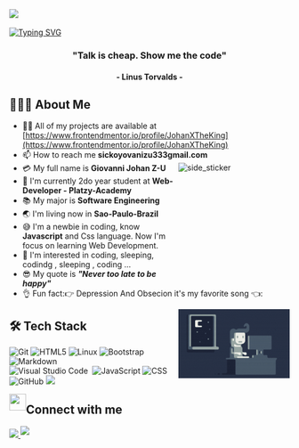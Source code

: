 <img src="https://user-images.githubusercontent.com/73097560/115834477-dbab4500-a447-11eb-908a-139a6edaec5c.gif">

[![Typing SVG](https://readme-typing-svg.herokuapp.com?color=EEF7FF&size=35&center=true&vCenter=true&width=1000&lines=Welcome+to+my+GitHub+profile!;My+name+is+Giovanni+Z-U;I'm+Software+Engineering+Student)](https://git.io/typing-svg)

<h3 align="center">"Talk is cheap. Show me the code"</h3>
<h4 align="center">- Linus Torvalds -</h4>
<h2>👨🏻‍💻&nbsp;About Me</h2>

- 👨‍💻 All of my projects are available at [https://www.frontendmentor.io/profile/JohanXTheKing](https://www.frontendmentor.io/profile/JohanXTheKing)
- 📫 How to reach me **sickoyovanizu333gmail.com**
- :credit_card: My full name is **Giovanni Johan Z-U** <img align="right" width=200px height=200px alt="side_sticker" src="https://media.giphy.com/media/TEnXkcsHrP4YedChhA/giphy.gif"/>
- :school: I'm currently 2do year student at **Web-Developer - Platzy-Academy**
- :books: My major is **Software Engineering**
- :earth_asia: I'm living now in **Sao-Paulo-Brazil**
- :sweat_smile: I'm a newbie in coding, know **Javascript** and Css language. Now I'm focus on learning Web Development.
- :monocle_face: I'm interested in coding, sleeping, codindg , sleeping , coding ...
- :sunglasses: My quote is ***"Never too late to be happy"*** 
- :ok_hand: Fun fact::point_right: Depression And Obsecion it's my favorite song 👈:

<img alt="Night Coding" src="https://raw.githubusercontent.com/AVS1508/AVS1508/master/assets/Night-Coding.gif" width="200px" align="right"/>

<h2>🛠&nbsp;Tech Stack</h2>

![Git](https://img.shields.io/badge/-Git-000000?style=flat&logo=git&logoColor=F05032)
![HTML5](https://img.shields.io/badge/-HTML5-000000?style=flat&logo=HTML5)
![Linux](https://img.shields.io/badge/-Linux-000000?style=flat&logo=linux&logoColor=FCC624)
![Bootstrap](https://img.shields.io/badge/-Bootstrap-05122A?style=flat&logo=bootstrap&logoColor=563D7C)\
![Markdown](https://img.shields.io/badge/-Markdown-05122A?style=flat&logo=markdown)\
![Visual Studio Code](https://img.shields.io/badge/-Visual%20Studio%20Code-05122A?style=flat&logo=visual-studio-code&logoColor=007ACC)&nbsp;
![JavaScript](https://img.shields.io/badge/-JavaScript-000000?style=flat&logo=javascript)
![CSS](https://img.shields.io/badge/-CSS-05122A?style=flat&logo=CSS3&logoColor=1572B6)&nbsp;
![GitHub](https://img.shields.io/badge/-GitHub-000000?style=flat&logo=github&logoColor=FFFFFF)
<img src="https://user-images.githubusercontent.com/73097560/115834477-dbab4500-a447-11eb-908a-139a6edaec5c.gif">

<img align="left" src = "https://user-images.githubusercontent.com/63050133/156777293-72a6e681-2582-4a9d-ad92-09d1181d47c7.gif" width = 30px height=30px>

<h2 align="left">Connect with me</h2>
  <a href="johanxxxtheking@gmail.com?subject=[GitHub]%20🔥%20profile%20contact&body=Hello">
    <img src="https://img.shields.io/badge/e‑mail-D14836.svg?style=for-the-badge&logo=GMail&logoColor=white"/>
  </a>
  <a href="https://www.instagram.com/giio_joo_xtx/" target="_blank">
    <img src="https://img.shields.io/badge/instagram-%ff5851db.svg?color=f02b9a&style=for-the-badge&logo=instagram&logoColor=white" t=instagram style="margin-bottom: 5px;"/>
  </a>
